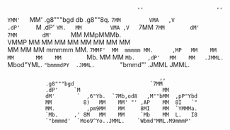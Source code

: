                                              ,,                       ,,        
`YMM'   `MM'                    .g8"""bgd    db          .g8""8q.   `7MM        
  VMA   ,V                    .dP'     `M              .dP'    `YM.   MM        
   VMA ,V   `7MM  `7MM        dM'       `  `7MM        dM'      `MM   MMpMMMb.  
    VMMP      MM    MM        MM             MM        MM        MM   MM    MM  
     MM       MM    MM  mmmmm MM.    `7MMF'  MM  mmmmm MM.      ,MP   MM    MM  
     MM       MM    MM        `Mb.     MM    MM        `Mb.    ,dP'   MM    MM  
   .JMML.     `Mbod"YML.        `"bmmmdPY  .JMML.        `"bmmd"'   .JMML  JMML.


                                                 
                                                    ,,          
                .g8"""bgd                        `7MM          
                .dP'     `M                          MM          
                dM'       `  ,6"Yb.  `7Mb,od8   ,M""bMM  ,pP"Ybd 
                MM          8)   MM    MM' "' ,AP    MM  8I   `" 
                MM.          ,pm9MM    MM     8MI    MM  `YMMMa. 
                `Mb.     ,' 8M   MM    MM     `Mb    MM  L.   I8 
                `"bmmmd'  `Moo9^Yo..JMML.    `Wbmd"MML.M9mmmP' 
                                                 
                                                 
